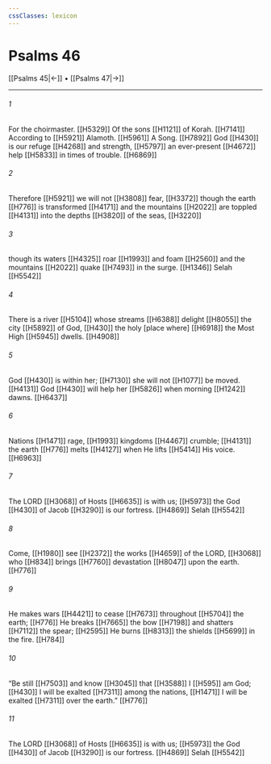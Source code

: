 ```yaml
---
cssClasses: lexicon
---
```


# Psalms 46

[[Psalms 45|←]] • [[Psalms 47|→]]

---

###### 1
For the choirmaster. [[H5329]] Of the sons [[H1121]] of Korah. [[H7141]] According to [[H5921]] Alamoth. [[H5961]] A Song. [[H7892]] God [[H430]] is our refuge [[H4268]] and strength, [[H5797]] an ever-present [[H4672]] help [[H5833]] in times of trouble. [[H6869]]

###### 2
Therefore [[H5921]] we will not [[H3808]] fear, [[H3372]] though the earth [[H776]] is transformed [[H4171]] and the mountains [[H2022]] are toppled [[H4131]] into the depths [[H3820]] of the seas, [[H3220]]

###### 3
though its waters [[H4325]] roar [[H1993]] and foam [[H2560]] and the mountains [[H2022]] quake [[H7493]] in the surge. [[H1346]] Selah [[H5542]]

###### 4
There is a river [[H5104]] whose streams [[H6388]] delight [[H8055]] the city [[H5892]] of God, [[H430]] the holy [place where] [[H6918]] the Most High [[H5945]] dwells. [[H4908]]

###### 5
God [[H430]] is within her; [[H7130]] she will not [[H1077]] be moved. [[H4131]] God [[H430]] will help her [[H5826]] when morning [[H1242]] dawns. [[H6437]]

###### 6
Nations [[H1471]] rage, [[H1993]] kingdoms [[H4467]] crumble; [[H4131]] the earth [[H776]] melts [[H4127]] when He lifts [[H5414]] His voice. [[H6963]]

###### 7
The LORD [[H3068]] of Hosts [[H6635]] is with us; [[H5973]] the God [[H430]] of Jacob [[H3290]] is our fortress. [[H4869]] Selah [[H5542]]

###### 8
Come, [[H1980]] see [[H2372]] the works [[H4659]] of the LORD, [[H3068]] who [[H834]] brings [[H7760]] devastation [[H8047]] upon the earth. [[H776]]

###### 9
He makes wars [[H4421]] to cease [[H7673]] throughout [[H5704]] the earth; [[H776]] He breaks [[H7665]] the bow [[H7198]] and shatters [[H7112]] the spear; [[H2595]] He burns [[H8313]] the shields [[H5699]] in the fire. [[H784]]

###### 10
“Be still [[H7503]] and know [[H3045]] that [[H3588]] I [[H595]] am God; [[H430]] I will be exalted [[H7311]] among the nations, [[H1471]] I will be exalted [[H7311]] over the earth.” [[H776]]

###### 11
The LORD [[H3068]] of Hosts [[H6635]] is with us; [[H5973]] the God [[H430]] of Jacob [[H3290]] is our fortress. [[H4869]] Selah [[H5542]]

